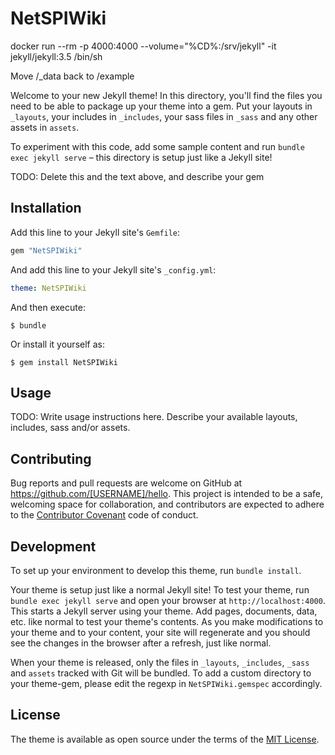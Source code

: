 # NetSPIWiki

docker run --rm -p 4000:4000 --volume="%CD%:/srv/jekyll" -it jekyll/jekyll:3.5 /bin/sh

Move /\_data back to /example











Welcome to your new Jekyll theme! In this directory, you'll find the files you need to be able to package up your theme into a gem. Put your layouts in `_layouts`, your includes in `_includes`, your sass files in `_sass` and any other assets in `assets`.

To experiment with this code, add some sample content and run `bundle exec jekyll serve` – this directory is setup just like a Jekyll site!

TODO: Delete this and the text above, and describe your gem


## Installation

Add this line to your Jekyll site's `Gemfile`:

```ruby
gem "NetSPIWiki"
```

And add this line to your Jekyll site's `_config.yml`:

```yaml
theme: NetSPIWiki
```

And then execute:

    $ bundle

Or install it yourself as:

    $ gem install NetSPIWiki

## Usage

TODO: Write usage instructions here. Describe your available layouts, includes, sass and/or assets.

## Contributing

Bug reports and pull requests are welcome on GitHub at https://github.com/[USERNAME]/hello. This project is intended to be a safe, welcoming space for collaboration, and contributors are expected to adhere to the [Contributor Covenant](http://contributor-covenant.org) code of conduct.

## Development

To set up your environment to develop this theme, run `bundle install`.

Your theme is setup just like a normal Jekyll site! To test your theme, run `bundle exec jekyll serve` and open your browser at `http://localhost:4000`. This starts a Jekyll server using your theme. Add pages, documents, data, etc. like normal to test your theme's contents. As you make modifications to your theme and to your content, your site will regenerate and you should see the changes in the browser after a refresh, just like normal.

When your theme is released, only the files in `_layouts`, `_includes`, `_sass` and `assets` tracked with Git will be bundled.
To add a custom directory to your theme-gem, please edit the regexp in `NetSPIWiki.gemspec` accordingly.

## License

The theme is available as open source under the terms of the [MIT License](https://opensource.org/licenses/MIT).

